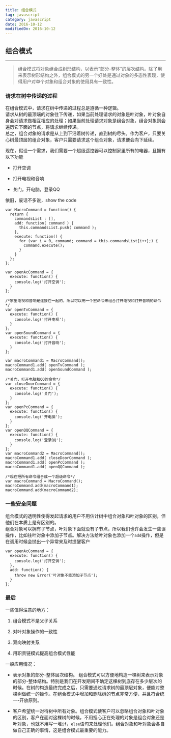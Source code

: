 ```yaml
---
title: 组合模式
tag: javascript
category: javascript
date: 2016-10-12
modifiedOn: 2016-10-12
---
```

## 组合模式

* * *

> 组合模式将对象组合成树形结构，以表示“部分-整体”的层次结构。除了用来表示树形结构之外，组合模式的另一个好处是通过对象的多态性表现，使得用户对单个对象和组合对象的使用具有一致性。

### 请求在树中传递的过程

在组合模式中，请求在树中传递的过程总是遵循一种逻辑。  
请求从树的最顶端的对象往下传递，如果当前处理请求的对象是叶对象，叶对象自身会对请求做相互相应的处理；如果当前处理请求对象是组合对象，组合对象则会遍历它下面的节点，将请求继续传递。  
总之，组合对象的请求是从上到下沿着树传递，直到树的尽头。作为客户，只要关心树最顶层的组合对象，客户只需要请求这个组合对象，请求便会向下延续。

现在，假设一个需求，我们需要一个超级遥控器可以控制家里所有的电器，且拥有以下功能

  * 打开空调

  * 打开电视和音响

  * 关门，开电脑，登录QQ  

依旧，废话不多说，show the code

    
    
    var MacroCommand = function() {
      return {
        commandsList : [],
        add: function( command ) {
          this.commandsList.push( command );
        },
        execute: function() {
          for (var i = 0, command; command = this.commandsList[i++];) {
            command.execute();
          }
        }
      };
    };
    
    var openAcCommand = {
      execute: function() {
        console.log('打开空调');
      }
    };
    
    /*家里电视和音响是连接在一起的，所以可以用一个宏命令来组合打开电视和打开音响的命令*/
    var openTvCommand = {
      execute: function() {
        console.log('打开电视');
      }
    };
    var openSoundCommand = {
      execute: function() {
        console.log('打开音响');
      }
    };
    
    var macroCommand1 = MacroCommand();
    macroCommand1.add( openTvCommand );
    macroCommand1.add( openSoundCommand );
    
    /*关门，打开电脑和QQ的命令*/
    var closeDoorCommand = {
      execute: function() {
        console.log('关门');
      }
    };
    var openPcCommand = {
      execute: function() {
        console.log('开电脑');
      }
    };
    var openQQCommand = {
      execute: function() {
        console.log('登录QQ');
      }
    };
    var macroCommand2 = MacroCommand();
    macroCommand1.add( closeDoorCommand );
    macroCommand1.add( openPcCommand );
    macroCommand1.add( openQQCommand );
    
    /*现在把所有命令组合成一个超级命令*/
    var macroCommand = MacroCommand();
    macroCommand.add(macroCommand1);
    macroCommand.add(macroCommand2);

### 一些安全问题

组合模式的透明性使得发起请求的用户不用估计树中组合对象和叶对象的区别，但他们在本质上是有区别的。  
组合对象可以拥有子节点，叶对象下面就没有子节点，所以我们也许会发生一些误操作，比如往叶对象中添加子节点。解决方法给叶对象也添加一个`add`操作，但是在调用时候会抛出一个异常来及时提醒客户

    
    
    var openAcCommand = {
      execute: function() {
        console.log('打开空调');
      },
      add: function() {
        throw new Error('叶对象不能添加子节点');
      }
    };
    

### 最后

一些值得注意的地方：

  1. 组合模式不是父子关系

  2. 对叶对象操作的一致性

  3. 双向映射关系

  4. 用职责链模式提高组合模式性能

一般应用情况：

  * 表示对象的部分-整体层次结构。 组合模式可以方便地构造一棵树来表示对象的部分-整体结构。特别是我们在开发期间不确定这棵树到底存在多少层次的时候。在树的构造最终完成之后，只需要通过请求树的最顶层对象，便能对整棵树做统一的操作。在组合模式中增加和删除树的节点非常方便，并且符合统一-开放原则。

  * 客户希望统一对待树中所有对象。组合模式使客户可以忽略组合对象和叶对象的区别，客户在面对这棵树的时候，不用担心正在处理的对象是组合对象还是叶对象，也就不用写一堆`if`，`else`语句来处理他们。组合对象和叶对象会各自做自己正确的事情，这是组合模式最重要的能力。


